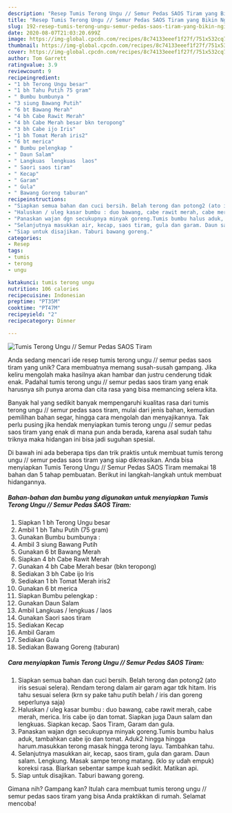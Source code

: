 ```yaml
---
description: "Resep Tumis Terong Ungu // Semur Pedas SAOS Tiram yang Bikin Ngiler"
title: "Resep Tumis Terong Ungu // Semur Pedas SAOS Tiram yang Bikin Ngiler"
slug: 192-resep-tumis-terong-ungu-semur-pedas-saos-tiram-yang-bikin-ngiler
date: 2020-08-07T21:03:20.699Z
image: https://img-global.cpcdn.com/recipes/8c74133eeef1f27f/751x532cq70/tumis-terong-ungu-semur-pedas-saos-tiram-foto-resep-utama.jpg
thumbnail: https://img-global.cpcdn.com/recipes/8c74133eeef1f27f/751x532cq70/tumis-terong-ungu-semur-pedas-saos-tiram-foto-resep-utama.jpg
cover: https://img-global.cpcdn.com/recipes/8c74133eeef1f27f/751x532cq70/tumis-terong-ungu-semur-pedas-saos-tiram-foto-resep-utama.jpg
author: Tom Garrett
ratingvalue: 3.9
reviewcount: 9
recipeingredient:
- "1 bh Terong Ungu besar"
- "1 bh Tahu Putih 75 gram"
- " Bumbu bumbunya "
- "3 siung Bawang Putih"
- "6 bt Bawang Merah"
- "4 bh Cabe Rawit Merah"
- "4 bh Cabe Merah besar bkn teropong"
- "3 bh Cabe ijo Iris"
- "1 bh Tomat Merah iris2"
- "6 bt merica"
- " Bumbu pelengkap "
- " Daun Salam"
- " Langkuas  lengkuas  laos"
- " Saori saos tiram"
- " Kecap"
- " Garam"
- " Gula"
- " Bawang Goreng taburan"
recipeinstructions:
- "Siapkan semua bahan dan cuci bersih. Belah terong dan potong2 (ato iris sesuai selera). Rendam terong dalam air garam agar tdk hitam. Iris tahu sesuai selera (krn sy pake tahu putih belah / iris dan goreng seperlunya saja)"
- "Haluskan / uleg kasar bumbu : duo bawang, cabe rawit merah, cabe merah, merica. Iris cabe ijo dan tomat. Siapkan juga Daun salam dan lengkuas. Siapkan kecap. Saos Tiram, Garam dan gula."
- "Panaskan wajan dgn secukupnya minyak goreng.Tumis bumbu halus aduk, tambahkan cabe ijo dan tomat. Aduk2 hingga hingga harum.masukkan terong masak hingga terong layu. Tambahkan tahu."
- "Selanjutnya masukkan air, kecap, saos tiram, gula dan garam. Daun salam. Lengkung. Masak sampe terong matang. (klo sy udah empuk) koreksi rasa. Biarkan sebentar sampe kuah sedikit. Matikan api."
- "Siap untuk disajikan. Taburi bawang goreng."
categories:
- Resep
tags:
- tumis
- terong
- ungu

katakunci: tumis terong ungu 
nutrition: 106 calories
recipecuisine: Indonesian
preptime: "PT35M"
cooktime: "PT47M"
recipeyield: "2"
recipecategory: Dinner

---
```



![Tumis Terong Ungu // Semur Pedas SAOS Tiram](https://img-global.cpcdn.com/recipes/8c74133eeef1f27f/751x532cq70/tumis-terong-ungu-semur-pedas-saos-tiram-foto-resep-utama.jpg)

Anda sedang mencari ide resep tumis terong ungu // semur pedas saos tiram yang unik? Cara membuatnya memang susah-susah gampang. Jika keliru mengolah maka hasilnya akan hambar dan justru cenderung tidak enak. Padahal tumis terong ungu // semur pedas saos tiram yang enak harusnya sih punya aroma dan cita rasa yang bisa memancing selera kita.

Banyak hal yang sedikit banyak mempengaruhi kualitas rasa dari tumis terong ungu // semur pedas saos tiram, mulai dari jenis bahan, kemudian pemilihan bahan segar, hingga cara mengolah dan menyajikannya. Tak perlu pusing jika hendak menyiapkan tumis terong ungu // semur pedas saos tiram yang enak di mana pun anda berada, karena asal sudah tahu triknya maka hidangan ini bisa jadi suguhan spesial.




Di bawah ini ada beberapa tips dan trik praktis untuk membuat tumis terong ungu // semur pedas saos tiram yang siap dikreasikan. Anda bisa menyiapkan Tumis Terong Ungu // Semur Pedas SAOS Tiram memakai 18 bahan dan 5 tahap pembuatan. Berikut ini langkah-langkah untuk membuat hidangannya.

<!--inarticleads1-->

##### Bahan-bahan dan bumbu yang digunakan untuk menyiapkan Tumis Terong Ungu // Semur Pedas SAOS Tiram:

1. Siapkan 1 bh Terong Ungu besar
1. Ambil 1 bh Tahu Putih (75 gram)
1. Gunakan  Bumbu bumbunya :
1. Ambil 3 siung Bawang Putih
1. Gunakan 6 bt Bawang Merah
1. Siapkan 4 bh Cabe Rawit Merah
1. Gunakan 4 bh Cabe Merah besar (bkn teropong)
1. Sediakan 3 bh Cabe ijo Iris
1. Sediakan 1 bh Tomat Merah iris2
1. Gunakan 6 bt merica
1. Siapkan  Bumbu pelengkap :
1. Gunakan  Daun Salam
1. Ambil  Langkuas / lengkuas / laos
1. Gunakan  Saori saos tiram
1. Sediakan  Kecap
1. Ambil  Garam
1. Sediakan  Gula
1. Sediakan  Bawang Goreng (taburan)




<!--inarticleads2-->

##### Cara menyiapkan Tumis Terong Ungu // Semur Pedas SAOS Tiram:

1. Siapkan semua bahan dan cuci bersih. Belah terong dan potong2 (ato iris sesuai selera). Rendam terong dalam air garam agar tdk hitam. Iris tahu sesuai selera (krn sy pake tahu putih belah / iris dan goreng seperlunya saja)
1. Haluskan / uleg kasar bumbu : duo bawang, cabe rawit merah, cabe merah, merica. Iris cabe ijo dan tomat. Siapkan juga Daun salam dan lengkuas. Siapkan kecap. Saos Tiram, Garam dan gula.
1. Panaskan wajan dgn secukupnya minyak goreng.Tumis bumbu halus aduk, tambahkan cabe ijo dan tomat. Aduk2 hingga hingga harum.masukkan terong masak hingga terong layu. Tambahkan tahu.
1. Selanjutnya masukkan air, kecap, saos tiram, gula dan garam. Daun salam. Lengkung. Masak sampe terong matang. (klo sy udah empuk) koreksi rasa. Biarkan sebentar sampe kuah sedikit. Matikan api.
1. Siap untuk disajikan. Taburi bawang goreng.




Gimana nih? Gampang kan? Itulah cara membuat tumis terong ungu // semur pedas saos tiram yang bisa Anda praktikkan di rumah. Selamat mencoba!
